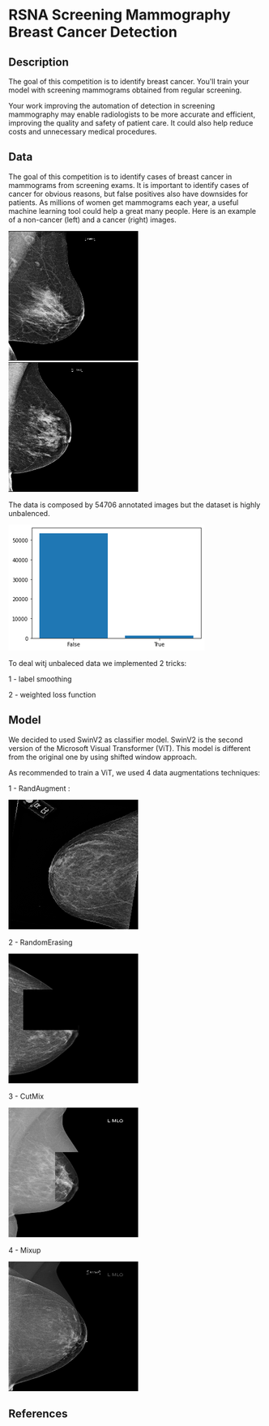 # RSNA Screening Mammography Breast Cancer Detection

## Description
The goal of this competition is to identify breast cancer. You'll train your model with screening mammograms obtained from regular screening.

Your work improving the automation of detection in screening mammography may enable radiologists to be more accurate and efficient, improving the quality and safety of patient care. It could also help reduce costs and unnecessary medical procedures.

## Data
The goal of this competition is to identify cases of breast cancer in mammograms from screening exams. 
It is important to identify cases of cancer for obvious reasons, but false positives also have downsides for patients. 
As millions of women get mammograms each year, a useful machine learning tool could help a great many people.
Here is an example of a non-cancer (left) and a cancer (right) images.


<p>
    <img src="images/Negative.png">
    <img src="images/Positive.png">
</p>

The data is composed by 54706 annotated images but the dataset is highly unbalenced.

<p>
    <img src="images/dataset.png">
</p>

To deal witj unbaleced data we implemented 2 tricks: 

1 - label smoothing

2 - weighted loss function

## Model

We decided to used SwinV2 as classifier model. SwinV2 is the second version of the Microsoft Visual Transformer (ViT).
This model is different from the original one by using shifted window approach. 

As recommended to train a ViT, we used 4 data augmentations techniques:

1 - RandAugment : 
<p>
    <img src="images/RandAugment.png">
</p>

2 - RandomErasing

<p>
    <img src="images/RandomErasing.png">
</p>

3 - CutMix

<p>
    <img src="images/CutMix.png">
</p>

4 - Mixup

<p>
    <img src="images/Mixup.png">
</p>

## References